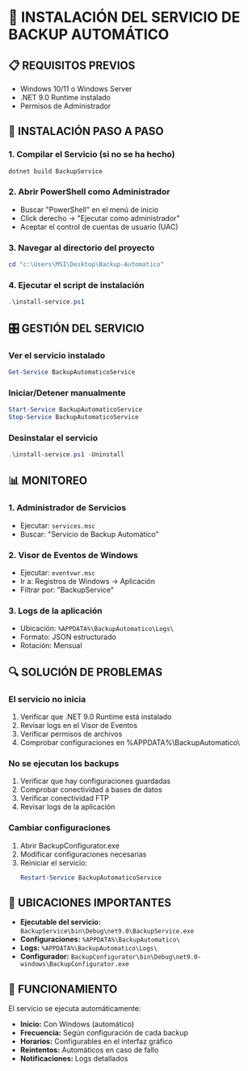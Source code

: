 # 🚀 INSTALACIÓN DEL SERVICIO DE BACKUP AUTOMÁTICO

## 📋 REQUISITOS PREVIOS
- Windows 10/11 o Windows Server
- .NET 9.0 Runtime instalado
- Permisos de Administrador

## 🔧 INSTALACIÓN PASO A PASO

### 1. Compilar el Servicio (si no se ha hecho)
```powershell
dotnet build BackupService
```

### 2. Abrir PowerShell como Administrador
- Buscar "PowerShell" en el menú de inicio
- Click derecho → "Ejecutar como administrador"
- Aceptar el control de cuentas de usuario (UAC)

### 3. Navegar al directorio del proyecto
```powershell
cd "c:\Users\MSI\Desktop\Backup-Automatico"
```

### 4. Ejecutar el script de instalación
```powershell
.\install-service.ps1
```

## 🎛️ GESTIÓN DEL SERVICIO

### Ver el servicio instalado
```powershell
Get-Service BackupAutomaticoService
```

### Iniciar/Detener manualmente
```powershell
Start-Service BackupAutomaticoService
Stop-Service BackupAutomaticoService
```

### Desinstalar el servicio
```powershell
.\install-service.ps1 -Uninstall
```

## 📊 MONITOREO

### 1. Administrador de Servicios
- Ejecutar: `services.msc`
- Buscar: "Servicio de Backup Automático"

### 2. Visor de Eventos de Windows
- Ejecutar: `eventvwr.msc`
- Ir a: Registros de Windows → Aplicación
- Filtrar por: "BackupService"

### 3. Logs de la aplicación
- Ubicación: `%APPDATA%\BackupAutomatico\Logs\`
- Formato: JSON estructurado
- Rotación: Mensual

## 🔍 SOLUCIÓN DE PROBLEMAS

### El servicio no inicia
1. Verificar que .NET 9.0 Runtime está instalado
2. Revisar logs en el Visor de Eventos
3. Verificar permisos de archivos
4. Comprobar configuraciones en %APPDATA%\BackupAutomatico\

### No se ejecutan los backups
1. Verificar que hay configuraciones guardadas
2. Comprobar conectividad a bases de datos
3. Verificar conectividad FTP
4. Revisar logs de la aplicación

### Cambiar configuraciones
1. Abrir BackupConfigurator.exe
2. Modificar configuraciones necesarias
3. Reiniciar el servicio:
   ```powershell
   Restart-Service BackupAutomaticoService
   ```

## 📁 UBICACIONES IMPORTANTES

- **Ejecutable del servicio:** `BackupService\bin\Debug\net9.0\BackupService.exe`
- **Configuraciones:** `%APPDATA%\BackupAutomatico\`
- **Logs:** `%APPDATA%\BackupAutomatico\Logs\`
- **Configurador:** `BackupConfigurator\bin\Debug\net9.0-windows\BackupConfigurator.exe`

## 🔄 FUNCIONAMIENTO

El servicio se ejecuta automáticamente:
- **Inicio:** Con Windows (automático)
- **Frecuencia:** Según configuración de cada backup
- **Horarios:** Configurables en el interfaz gráfico
- **Reintentos:** Automáticos en caso de fallo
- **Notificaciones:** Logs detallados
